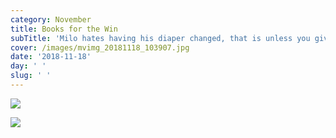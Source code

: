 ```yaml
---
category: November
title: Books for the Win
subTitle: 'Milo hates having his diaper changed, that is unless you give him a book.  '
cover: /images/mvimg_20181118_103907.jpg
date: '2018-11-18'
day: ' '
slug: ' '
---
```

![](/images/mvimg_20181118_103907.jpg)

![](/images/mvimg_20181118_103929.jpg)
